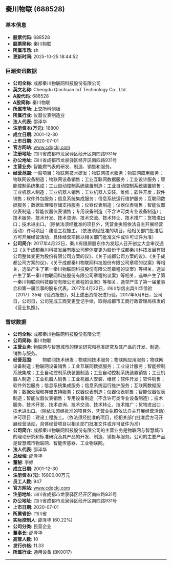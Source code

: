 ## 秦川物联 (688528)

### 基本信息

- **股票代码**: 688528
- **股票简称**: 秦川物联
- **所属市场**: sh
- **更新时间**: 2025-10-25 18:44:52

### 巨潮资讯数据

- **公司全称**: 成都秦川物联网科技股份有限公司
- **英文名称**: Chengdu Qinchuan IoT Technology Co., Ltd.
- **A股代码**: 688528
- **A股简称**: 秦川物联
- **所属市场**: 上交所科创板
- **所属行业**: 仪器仪表制造业
- **法人代表**: 邵泽华
- **注册资本(万元)**: 16800
- **成立日期**: 2001-12-30
- **上市日期**: 2020-07-01
- **官方网站**: www.cdqckj.com
- **注册地址**: 四川省成都市龙泉驿区经开区南四路931号
- **办公地址**: 四川省成都市龙泉驿区经开区南四路931号
- **主营业务**: 智能燃气表的研发、制造、销售和服务。
- **经营范围**: 一般项目：物联网技术研发；物联网技术服务；物联网应用服务；物联网设备制造；物联网设备销售；工业互联网数据服务；工业设计服务；智能控制系统集成；工业自动控制系统装置制造；工业自动控制系统装置销售；工业机器人制造；工业机器人销售；工业机器人安装、维修；软件开发；软件销售；软件外包服务；信息系统集成服务；信息系统运行维护服务；互联网数据服务；数据处理和存储支持服务；仪器仪表制造；仪器仪表销售；智能仪器仪表制造；智能仪器仪表销售；专用设备制造（不含许可类专业设备制造）；技术服务、技术开发、技术咨询、技术交流、技术转让、技术推广；货物进出口；技术进出口。（除依法须经批准的项目外，凭营业执照依法自主开展经营活动）许可项目：建设工程施工。（依法须经批准的项目，经相关部门批准后方可开展经营活动，具体经营项目以相关部门批准文件或许可证件为准）
- **公司简介**: 2017年4月22日，秦川有限原股东作为发起人召开创立大会审议通过《关于成都秦川科技发展有限公司整体变更为股份于成都秦川科技发展有限公司整体变更为股份有限公司方案的议》、《关于成都公司方案的议》、《关于成都公司方案的议》、《关于成都秦川物联网科技股份有限公司章程的议案》等相关，选举产生了第一秦川物联网科技股份有限公司章程的议案》等相关，选举产生了第一秦川物联网科技股份有限公司章程的议案》等相关，选举产生了第一秦川物联网科技股份有限公司章程的议案》等相关，选举产生了第一届董事会和第一届监事的股东代表。2017年4月22日，四川华信出具川华信验（2017）35号《验资报告》，对上述出资情况进行验。2017年5月8日，公司日，公司日，公司完成工商变更登记手续，取得成都市工商行政管理局核发的《营业执照》。

### 雪球数据

- **公司全称**: 成都秦川物联网科技股份有限公司
- **公司简称**: 秦川物联
- **主营业务**: 物联网与智慧城市的理论研究和标准研究及其产品的开发、制造、销售与服务。
- **经营范围**: 　　物联网技术研发；物联网技术服务；物联网应用服务；物联网设备制造；物联网设备销售；工业互联网数据服务；工业设计服务；智能控制系统集成；工业自动控制系统装置制造；工业自动控制系统装置销售；工业机器人制造；工业机器人销售；工业机器人安装、维修；软件开发；软件销售；软件外包服务；信息系统集成服务；信息系统运行维护服务；互联网数据服务；数据处理和存储支持服务；仪器仪表制造；仪器仪表销售；智能仪器仪表制造；智能仪器仪表销售；专用设备制造（不含许可类专业设备制造）；技术服务、技术开发、技术咨询、技术交流、技术转让、技术推广；货物进出口；技术进出口。（除依法须经批准的项目外，凭营业执照依法自主开展经营活动）许可项目：建设工程施工。（依法须经批准的项目，经相关部门批准后方可开展经营活动，具体经营项目以相关部门批准文件或许可证件为准）
- **公司简介**: 成都秦川物联网科技股份有限公司的主营业务是物联网与智慧城市的理论研究和标准研究及其产品的开发、制造、销售与服务。公司的主要产品是智慧城市物联网、智能传感器、工业物联网。
- **法人代表**: 邵泽华
- **总经理**: 邵泽华
- **董秘**: 李婷
- **成立日期**: 2001-12-30
- **注册资本(元)**: 16800.00万元
- **员工人数**: 947
- **官方网站**: www.cdqckj.com
- **注册地址**: 四川省成都市龙泉驿区经开区南四路931号
- **办公地址**: 四川省成都市龙泉驿区经开区南四路931号
- **上市日期**: 2020-07-01
- **所属省份**: 四川省
- **实际控制人**: 邵泽华 (60.22%)
- **公司分类**: 民营企业
- **董事长**: 邵泽华
- **高管人数**: 10
- **发行价格**: 11.33
- **所属行业**: 通用设备 (BK0017)

---